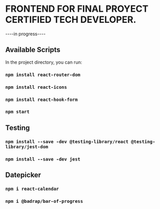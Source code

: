 # FRONTEND FOR FINAL PROYECT CERTIFIED TECH DEVELOPER.

----in progress----

## Available Scripts

In the project directory, you can run:

### `npm install react-router-dom`

### `npm install react-icons`

### `npm install react-hook-form`

### `npm start`

## Testing

### `npm install --save -dev @testing-library/react @testing-library/jest-dom`

### `npm install --save -dev jest`

## Datepicker

### `npm i react-calendar`

### `npm i @badrap/bar-of-progress`


